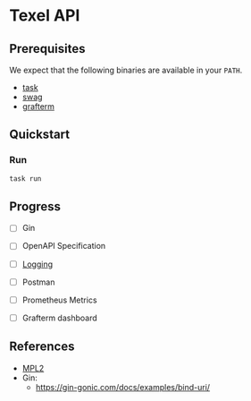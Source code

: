 # Texel API

## Prerequisites

We expect that the following binaries are available in your `PATH`.

  - [task](https://taskfile.dev/)
  - [swag](https://github.com/swaggo/swag)
  - [grafterm](https://github.com/slok/grafterm)


## Quickstart

### Run
```bash
task run
```


## Progress

  - [ ] Gin
  - [ ] OpenAPI Specification
  - [ ] [Logging](https://learninggolang.com/it5-gin-structured-logging.html)
  - [ ] Postman
  - [ ] Prometheus Metrics
  - [ ] Grafterm dashboard


## References

- [MPL2](https://www.mozilla.org/en-US/MPL/headers/)
- Gin:
  - https://gin-gonic.com/docs/examples/bind-uri/

